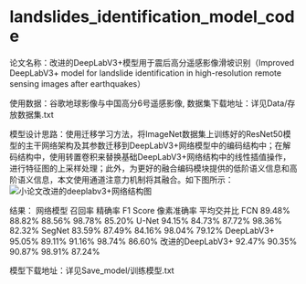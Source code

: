 # landslides_identification_model_code
论文名称：改进的DeepLabV3+模型用于震后高分遥感影像滑坡识别（Improved DeepLabV3+ model for landslide identification in high-resolution remote sensing images after earthquakes）

使用数据：谷歌地球影像与中国高分6号遥感影像, 数据集下载地址：详见Data/存放数据集.txt

模型设计思路：使用迁移学习方法，将ImageNet数据集上训练好的ResNet50模型的主干网络架构及其参数迁移到DeepLabV3+网络模型中的编码结构中；在解码结构中，使用转置卷积来替换基础DeepLabV3+网络结构中的线性插值操作，进行特征图的上采样处理；此外，为更好的融合编码模块提供的低阶语义信息和高阶语义信息，本文使用通道注意力机制将其融合。如下图所示：![小论文改进的deeplabv3+网络结构图](https://github.com/ZhaoTong0203/landslides_identification_model_code/assets/144538919/f1a4d48d-c320-4747-854f-863aa6fc82c9)

结果：
网络模型	          召回率	        精确率	        F1 Score	        像素准确率	        平均交并比
FCN		            89.48%	      88.82%	       88.56%	           98.78%	            85.20%
U-Net	            94.15%	      84.73%	       87.72%	           98.36%           	82.32%
SegNet	          83.59%	      87.49%	       84.16%		         98.04%	            79.12%
DeepLabV3+	      95.05%	      89.11%		     91.16%	           98.74%	            86.60%
改进的DeepLabV3+	  92.47%	      90.35%	       90.87%	           98.91%           	87.24%

模型下载地址：详见Save_model/训练模型.txt

